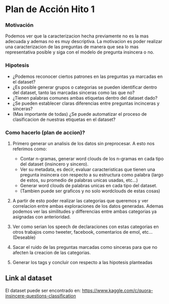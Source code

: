 # Plan de Acción Hito 1

### Motivación
Podemos ver que la caracterizacion hecha previamente no es la mas adecuada y ademas no es muy descriptiva. La motivacion es poder realizar una caracterizacion de
las preguntas de manera que sea lo mas representativa posible y siga con el modelo de pregunta insincera o no.

### Hipotesis
* ¿Podemos reconocer ciertos patrones en las preguntas ya marcadas en el dataset?
* ¿Es posible generar grupos o categorias se pueden identificar dentro del dataset, tanto las marcadas sinceras como las que no? 
* ¿Tienen palabras comunes ambas etiquetas dentro del dataset dado?
* ¿Se pueden establecer claras diferencias entre preguntas incinceras y sinceras?
* (Mas importante de todas) ¿Se puede automatizar el proceso de clasificacion de nuestras etiquetas en el dataset?

### Como hacerlo (plan de accion)?
1. Primero generar un analisis de los datos sin preprocesar. A esto nos referimos como:
    - Contar n-gramas, generar word clouds de los n-gramas en cada tipo del dataset (insincero y sincero).
    - Ver su metadata, es decir, evaluar caracteristicas que tienen una pregunta insincera con respecto a su estructura como palabra (largo de estos, su promedio de palabras unicas usadas, etc...)
    - Generar word clouds de palabras unicas en cada tipo del dataset.
    - (Tambien puede ser graficos y no solo wordclouds de estas cosas)
2. A partir de esto poder realizar las categorias que queremos y ver correlacion entre ambas exploraciones de los datos generadas. Ademas podemos ver las
similitudes y differencias entre ambas categorias ya asignadas con anterioridad.

3. Ver como serian los speech de declaraciones con estas categorias en otros trabajos como tweeter, facebook, comentarios de emol, etc... (Deseable)

4. Sacar el ruido de las preguntas marcadas como sinceras para que no afecten la creacion de las categorias.

5. Generar los tags y concluir con respecto a las hipotesis planteadas
## Link al dataset
El dataset puede ser encontrado en: https://www.kaggle.com/c/quora-insincere-questions-classification
